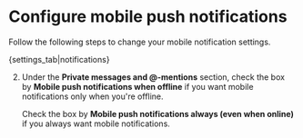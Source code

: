 # Configure mobile push notifications

Follow the following steps to change your mobile notification settings.

{settings_tab|notifications}

2. Under the **Private messages and @-mentions** section, check the
box by **Mobile push notifications when offline** if you
want mobile notifications only when you're offline.

    Check the box by **Mobile push notifications always (even when online)** if
you always want mobile notifications.
